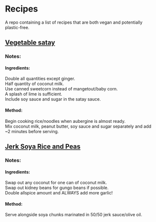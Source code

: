 # Recipes
A repo containing a list of recipes that are both vegan and potentially plastic-free.

## [Vegetable satay](https://www.olivemagazine.com/recipes/vegetarian/vegetable-satay-curry/)
### Notes:
#### Ingredients:
Double all quantities except ginger.<br>
Half quantity of coconut milk.<br>
Use canned sweetcorn instead of mangetout/baby corn.<br>
A splash of lime is sufficient.<br>
Include soy sauce and sugar in the satay sauce.

#### Method:
Begin cooking rice/noodles when aubergine is almost ready.<br>
Mix coconut milk, peanut butter, soy sauce and sugar separately and add ~2 minutes before serving.

## [Jerk Soya Rice and Peas](https://www.bbc.co.uk/food/recipes/jamaican_rice_and_peas_66627)

### Notes:
#### Ingredients:
Swap out any coconut for one can of coconut milk. <br>
Swap out kidney beans for gungo beans if possible. <br>
Double allspice amount and ALWAYS add more garlic!

#### Method:
Serve alongside soya chunks marinated in 50/50 jerk sauce/olive oil.
